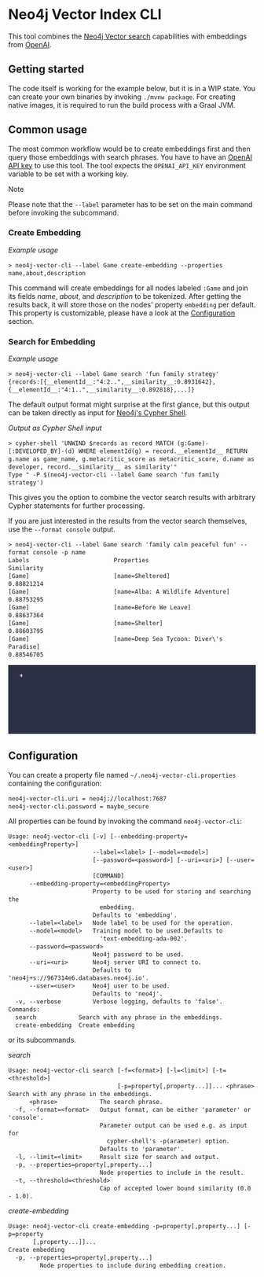 # Neo4j Vector Index CLI

This tool combines the [Neo4j Vector search](https://neo4j.com/docs/cypher-manual/current/indexes-for-vector-search/) capabilities with embeddings from [OpenAI](https://platform.openai.com/docs/api-reference/embeddings).

## Getting started
The code itself is working for the example below, but it is in a WIP state.
You can create your own binaries by invoking `./mvnw package`.
For creating native images, it is required to run the build process with a Graal JVM.

## Common usage
The most common workflow would be to create embeddings first and then query those embeddings with search phrases.
You have to have an [OpenAI API key](https://platform.openai.com/api-keys) to use this tool.
The tool expects the `OPENAI_API_KEY` environment variable to be set with a working key.

> [!NOTE]
> Please note that the `--label` parameter has to be set on the main command before invoking the subcommand.

### Create Embedding

_Example usage_
```shell
> neo4j-vector-cli --label Game create-embedding --properties name,about,description
```
This command will create embeddings for all nodes labeled `:Game` and join its fields _name_, _about_, and _description_
to be tokenized.
After getting the results back, it will store those on the nodes' property `embedding` per default.
This property is customizable, please have a look at the [Configuration](#configuration) section.

### Search for Embedding

_Example usage_
```shell
> neo4j-vector-cli --label Game search 'fun family strategy'
{records:[{__elementId__:"4:2..",__similarity__:0.8931642},{__elementId__:"4:1..",__similarity__:0.892818},...]}
```

The default output format might surprise at the first glance, but this output can be taken directly as input for [Neo4j's Cypher Shell](https://neo4j.com/docs/operations-manual/current/tools/cypher-shell/).

_Output as Cypher Shell input_
```shell
> cypher-shell 'UNWIND $records as record MATCH (g:Game)-[:DEVELOPED_BY]-(d) WHERE elementId(g) = record.__elementId__ RETURN g.name as game_name, g.metacritic_score as metacritic_score, d.name as developer, record.__similarity__ as similarity'"
Type " -P $(neo4j-vector-cli --label Game search 'fun family strategy')
```

This gives you the option to combine the vector search results with arbitrary Cypher statements for further processing.

If you are just interested in the results from the vector search themselves, use the `--format console` output.

```shell
> neo4j-vector-cli --label Game search 'family calm peaceful fun' --format console -p name
Labels                        Properties                                                                                                              Similarity
[Game]                        [name=Sheltered]                                                                                                        0.88821214
[Game]                        [name=Alba: A Wildlife Adventure]                                                                                       0.88753295
[Game]                        [name=Before We Leave]                                                                                                  0.88637364
[Game]                        [name=Shelter]                                                                                                          0.88603795
[Game]                        [name=Deep Sea Tycoon: Diver\'s Paradise]                                                                               0.88546705
```

![neo4j-vector-cli in action](docs/vector_cli.gif)

## Configuration
You can create a property file named `~/.neo4j-vector-cli.properties` containing the configuration:

```properties
neo4j-vector-cli.uri = neo4j://localhost:7687
neo4j-vector-cli.password = maybe_secure
```

All properties can be found by invoking the command `neo4j-vector-cli`:

```shell
Usage: neo4j-vector-cli [-v] [--embedding-property=<embeddingProperty>]
                        --label=<label> [--model=<model>]
                        [--password=<password>] [--uri=<uri>] [--user=<user>]
                        [COMMAND]
      --embedding-property=<embeddingProperty>
                        Property to be used for storing and searching the
                          embedding.
                        Defaults to 'embedding'.
      --label=<label>   Node label to be used for the operation.
      --model=<model>   Training model to be used.Defaults to
                          'text-embedding-ada-002'.
      --password=<password>
                        Neo4j password to be used.
      --uri=<uri>       Neo4j server URI to connect to.
                        Defaults to 'neo4j+s://967314e6.databases.neo4j.io'.
      --user=<user>     Neo4j user to be used.
                        Defaults to 'neo4j'.
  -v, --verbose         Verbose logging, defaults to 'false'.
Commands:
  search            Search with any phrase in the embeddings.
  create-embedding  Create embedding
```

or its subcommands.

_search_
```shell
Usage: neo4j-vector-cli search [-f=<format>] [-l=<limit>] [-t=<threshold>]
                               [-p=property[,property...]]... <phrase>
Search with any phrase in the embeddings.
      <phrase>            The search phrase.
  -f, --format=<format>   Output format, can be either 'parameter' or 'console'.
                          Parameter output can be used e.g. as input for
                            cypher-shell's -p(arameter) option.
                          Defaults to 'parameter'.
  -l, --limit=<limit>     Result size for search and output.
  -p, --properties=property[,property...]
                          Node properties to include in the result.
  -t, --threshold=<threshold>
                          Cap of accepted lower bound similarity (0.0 - 1.0).
```

_create-embedding_
```shell
Usage: neo4j-vector-cli create-embedding -p=property[,property...] [-p=property
       [,property...]]...
Create embedding
  -p, --properties=property[,property...]
         Node properties to include during embedding creation.
```
